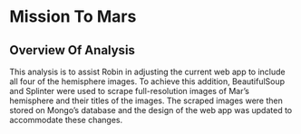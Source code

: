 # Mission To Mars

## Overview Of Analysis

This analysis is to assist Robin in adjusting the current web app to include all four of the hemisphere images. To achieve this addition, BeautifulSoup and Splinter were used to scrape full-resolution images of Mar’s hemisphere and their titles of the images. The scraped images were then stored on Mongo’s database and the design of the web app was updated to accommodate these changes. 
